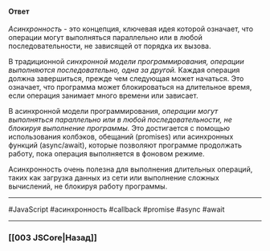 #### Ответ

*Асинхронность* - это концепция, ключевая идея которой означает, что операции могут выполняться параллельно или в любой последовательности, не зависящей от порядка их вызова.

В традиционной *синхронной модели программирования, операции выполняются последовательно, одна за другой.* Каждая операция должна завершиться, прежде чем следующая может начаться. Это означает, что программа может блокироваться на длительное время, если операция занимает много времени или зависает.

В асинхронной модели программирования, *операции могут выполняться параллельно или в любой последовательности, не блокируя выполнение программы.* Это достигается с помощью использования колбэков, обещаний (promises) или асинхронных функций (async/await), которые позволяют программе продолжать работу, пока операция выполняется в фоновом режиме.

Асинхронность очень полезна для выполнения длительных операций, таких как загрузка данных из сети или выполнение сложных вычислений, не блокируя работу программы.

___
 #JavaScript #асинхронность #callback #promise #async #await 

___

### [[003 JSCore|Назад]]